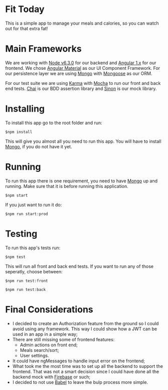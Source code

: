 # Fit Today

This is a simple app to manage your meals and calories, so you can watch out for that extra fat!

# Main Frameworks

We are working with [Node v6.3.0](https://nodejs.org/en/) for our backend and [Angular 1.x](https://angularjs.org/) for our frontend. We chose [Angular Material](https://material.angularjs.org/latest/) as our UI Component Framework. For our persistence layer we are using [Mongo](https://www.mongodb.com/) with [Mongoose](http://mongoosejs.com/) as our ORM.

For our test suite we are using [Karma](https://karma-runner.github.io/1.0/index.html) with [Mocha](https://mochajs.org/) to run our front and back end tests. [Chai](http://chaijs.com/) is our BDD assertion library and [Sinon](http://sinonjs.org/) is our mock library.

# Installing

To install this app go to the root folder and run:

    $npm install

This will give you almost all you need to run this app. You will have to install [Mongo](https://www.mongodb.com/), if you do not have it yet.

# Running

To run this app there is one requirement, you need to have [Mongo](https://www.mongodb.com/) up and running. Make sure that it is before running this application.

    $npm start

If you just want to run it do:

    $npm run start:prod

# Testing

To run this app's tests run:

    $npm test

This will run all front and back end tests. If you want to run any of those seperatly, choose between:

    $npm run test:front

    $npm run test:back

# Final Considerations

 * I decided to create an Authorization feature from the ground so I could avoid using any framework. This way I could show how a JWT can be used in an app in a simple way;
 * There are still missing some of frontend features:
   * Admin actions on front end;
   * Meals search/sort;
   * User settings.
 * It could have ngMessages to handle input error on the frontend;
 * What took me the most time was to set up all the backend to support the frontend. That was not a smart decision since I could have done all the backend mock with [Firebase](https://firebase.google.com/) or such;
 * I decided to not use [Babel](https://babeljs.io/) to leave the bulp process more simple.